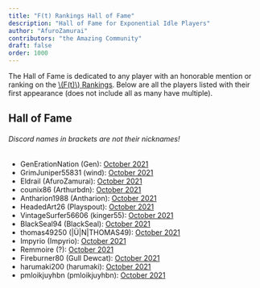 ```yaml
---
title: "F(t) Rankings Hall of Fame"
description: "Hall of Fame for Exponential Idle Players"
author: "AfuroZamurai"
contributors: "the Amazing Community"
draft: false
order: 1000
---
```


The Hall of Fame is dedicated to any player with an honorable mention or ranking on the [\\(F(t)\\) Rankings](/rankings-main.md). Below are all the players listed with their first appearance (does not include all as many have multiple). 

## Hall of Fame

###### Discord names in brackets are not their nicknames!

- GenErationNation (Gen): [October 2021](/src/view/ranking-news/2021-oct.md)
- GrimJuniper55831 (wind): [October 2021](/src/view/ranking-news/2021-oct.md)
- Eldrail (AfuroZamurai): [October 2021](/src/view/ranking-news/2021-oct.md)
- counix86 (Arthurbdn): [October 2021](/src/view/ranking-news/2021-oct.md)
- Antharion1988 (Antharion): [October 2021](/src/view/ranking-news/2021-oct.md)
- HeadedArt26 (Playspout): [October 2021](/src/view/ranking-news/2021-oct.md)
- VintageSurfer56606 (kinger55): [October 2021](/src/view/ranking-news/2021-oct.md)
- BlackSeal94 (BlackSeal): [October 2021](/src/view/ranking-news/2021-oct.md)
- thomas49250 (|Ü|N|THOMAS49): [October 2021](/src/view/ranking-news/2021-oct.md)
- Impyrio (Impyrio): [October 2021](/src/view/ranking-news/2021-oct.md)
- Remmoire (?): [October 2021](/src/view/ranking-news/2021-oct.md)
- Fireburner80 (Gull Dewcat): [October 2021](/src/view/ranking-news/2021-oct.md)
- harumaki200 (harumaki): [October 2021](/src/view/ranking-news/2021-oct.md)
- pmloikjuyhbn (pmloikjuyhbn): [October 2021](/src/view/ranking-news/2021-oct.md)
